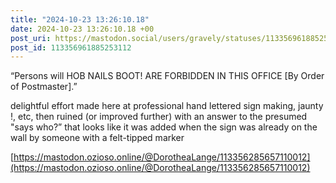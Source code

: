 ```yaml
---
title: "2024-10-23 13:26:10.18"
date: 2024-10-23 13:26:10.18 +00
post_uri: https://mastodon.social/users/gravely/statuses/113356961885253112
post_id: 113356961885253112
---
```

“Persons will HOB NAILS BOOT! ARE FORBIDDEN IN THIS OFFICE [By Order of Postmaster].”

delightful effort made here at professional hand lettered sign making, jaunty !, etc, then ruined (or improved further) with an answer to the presumed "says who?” that looks like it was added when the sign was already on the wall by someone with a felt-tipped marker

[https://mastodon.ozioso.online/@DorotheaLange/113356285657110012](https://mastodon.ozioso.online/@DorotheaLange/113356285657110012)


